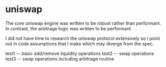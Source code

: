 # uniswap

The core uniswap engine was written to be robust rather than performant. In contrast, the arbitrage logic was written to be performant

I did not have time to research the uniswap protocol extensively so I point out in code assumptions that I make which may diverge from the spec.

test1 -- basic add/remove liquidity operations
test2 -- swap operations
test3 -- swap operations including arbitrage routine